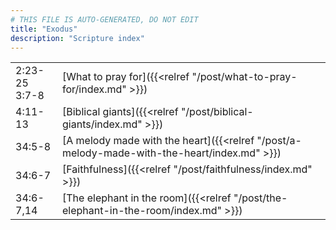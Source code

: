 ```yaml
---
# THIS FILE IS AUTO-GENERATED, DO NOT EDIT
title: "Exodus"
description: "Scripture index"
---
```


|  |  |
| --- | --- |
| 2:23-25 <br/> 3:7-8 | [What to pray for]({{<relref "/post/what-to-pray-for/index.md" >}}) |
| 4:11-13 | [Biblical giants]({{<relref "/post/biblical-giants/index.md" >}}) |
| 34:5-8 | [A melody made with the heart]({{<relref "/post/a-melody-made-with-the-heart/index.md" >}}) |
| 34:6-7 | [Faithfulness]({{<relref "/post/faithfulness/index.md" >}}) |
| 34:6-7,14 | [The elephant in the room]({{<relref "/post/the-elephant-in-the-room/index.md" >}}) |
